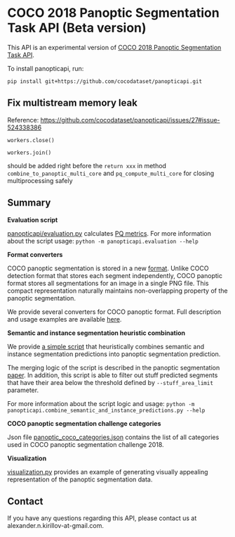 # COCO 2018 Panoptic Segmentation Task API (Beta version)
This API is an experimental version of [COCO 2018 Panoptic Segmentation Task API](http://cocodataset.org/#panoptic-2018).

To install panopticapi, run:
```
pip install git+https://github.com/cocodataset/panopticapi.git
```
## Fix multistream memory leak
Reference: https://github.com/cocodataset/panopticapi/issues/27#issue-524338386

`workers.close()`

`workers.join()`

should be added right before the `return xxx` in method `combine_to_panoptic_multi_core` and `pq_compute_multi_core` for closing multiprocessing safely


## Summary
**Evaluation script**

[panopticapi/evaluation.py](panopticapi/evaluation.py) calculates [PQ metrics](http://cocodataset.org/#panoptic-eval).
For more information about the script usage: `python -m panopticapi.evaluation --help`

**Format converters**

COCO panoptic segmentation is stored in a new [format](http://cocodataset.org/#format-data). Unlike COCO detection format that stores each segment independently, COCO panoptic format stores all segmentations for an image in a single PNG file. This compact representation naturally maintains non-overlapping property of the panoptic segmentation.

We provide several converters for COCO panoptic format. Full description and usage examples are available [here](https://github.com/cocodataset/panopticapi/blob/master/CONVERTERS.md).

**Semantic and instance segmentation heuristic combination**

We provide [a simple script](panopticapi/combine_semantic_and_instance_predictions.py)
that heuristically combines semantic and instance segmentation predictions into panoptic segmentation prediction.

The merging logic of the script is described in the panoptic segmentation [paper](https://arxiv.org/abs/1801.00868).
In addition, this script is able to filter out stuff predicted segments that have their area below the threshold defined by `--stuff_area_limit` parameter.

For more information about the script logic and usage: `python -m panopticapi.combine_semantic_and_instance_predictions.py --help`

**COCO panoptic segmentation challenge categories**

Json file [panoptic_coco_categories.json](panoptic_coco_categories.json) contains the list of all categories used in COCO panoptic segmentation challenge 2018.

**Visualization**

[visualization.py](visualization.py) provides an example of generating visually appealing representation of the panoptic segmentation data.

## Contact
If you have any questions regarding this API, please contact us at alexander.n.kirillov-at-gmail.com.
